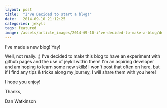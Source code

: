 ```yaml
---
layout: post
title:  "I've Decided to start a blog!"
date:   2014-09-10 21:12:25
categories: jekyll
tags: featured
image: /assets/article_images/2014-09-10-i've-decided-to-make-a-blog/desktop.jpg
---
```

I've made a new blog! Yay!

Well, not really. ;) I've decided to make this blog to have an experiment with github pages and the use of jeykll within them! I'm an aspiring developer and am hoping to learn some new skills! I won't post that often on here, but if I find any tips & tricks along my journey, I will share them with you here! 

I hope you enjoy!

Thanks,

Dan Watkinson


